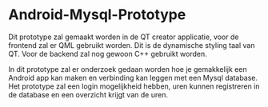 # Android-Mysql-Prototype

Dit prototype zal gemaakt worden in de QT creator applicatie, voor de frontend zal er QML gebruikt worden. Dit is de dynamische styling taal van QT. Voor de backend zal nog gewoon C++ gebruikt worden. 

In dit prototype zal er onderzoek gedaan worden hoe je gemakkelijk een Android app kan maken en verbinding kan leggen met een Mysql database. Het prototype zal een login mogelijkheid hebben, uren kunnen registreren in de database en een overzicht krijgt van de uren. 
